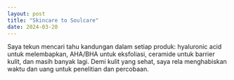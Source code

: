 ```yaml
---
layout: post
title: "Skincare to Soulcare"
date: 2024-03-20
---
```


Saya tekun mencari tahu kandungan dalam setiap produk: hyaluronic acid untuk melembapkan, AHA/BHA untuk eksfoliasi, ceramide untuk barrier kulit, dan masih banyak lagi. Demi kulit yang sehat, saya rela menghabiskan waktu dan uang untuk penelitian dan percobaan. 